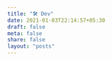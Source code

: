 ```yaml
---
title: "🛠 Dev"
date: 2021-01-03T22:14:57+05:30
draft: false
meta: false
share: false
layout: "posts"
---
```


